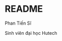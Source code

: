 <!DOCTYPE html>
<html lang="vi">
<head>
    <meta charset="UTF-8">
    <meta name="viewport" content="width=device-width, initial-scale=1.0">
    <title>README</title>
</head>
<body>
    <h1>README</h1>
    <p>Phan Tiến Sĩ</p>
    <p>Sinh viên đại học Hutech</p>
</body>
</html>
